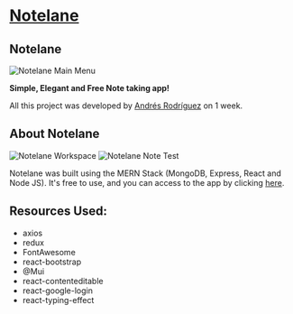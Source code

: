 # [Notelane](notelane.herokuapp.com)
## Notelane

![Notelane Main Menu](https://i.ibb.co/LPcf7VN/Main.png)

**Simple, Elegant and Free Note taking app!**

All this project was developed by [Andrés Rodríguez](https://www.linkedin.com/in/andres-felipe-rodr%C3%ADguez-gallego-9055131b0/) on 1 week.

## About Notelane
![Notelane Workspace](https://i.ibb.co/0mRSTKL/Workspace.png)
![Notelane Note Test](https://i.ibb.co/42pY1tp/NoteTest.png)

Notelane was built using the MERN Stack (MongoDB, Express, React and Node JS). It's free to use, and you can access to the app by clicking [here](notelane.herokuapp.com).

## Resources Used:

- axios
- redux
- FontAwesome
- react-bootstrap
- @Mui
- react-contenteditable
- react-google-login
- react-typing-effect

